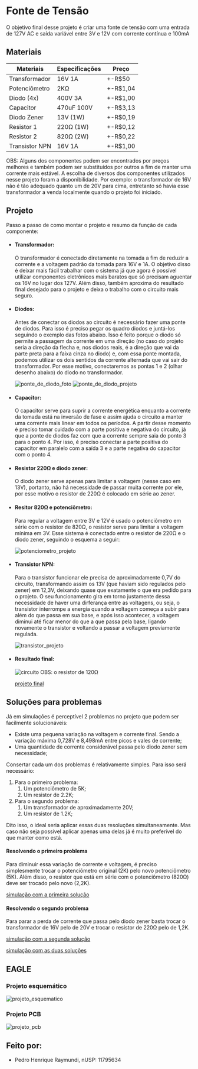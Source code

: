 # Fonte de Tensão
O objetivo final desse projeto é criar uma fonte de tensão com uma entrada de 127V AC 
e saída variável entre 3V e 12V com corrente contínua e 100mA

## Materiais
Materiais|Especificações|Preço
---------|--------------|-----
Transformador|16V 1A|+-R$50
Potenciômetro|2KΩ|+-R$1,04
Diodo (4x)|400V 3A|+-R$1,00
Capacitor|470uF 100V|+-R$3,13
Diodo Zener|13V (1W)|+-R$0,19
Resistor 1|220Ω (1W)|+-R$0,12
Resistor 2|820Ω (2W)|+-R$0,22
Transistor NPN|16V 1A|+-R$1,00

OBS: Alguns dos componentes podem ser encontrados por preços melhores e também podem ser substituídos por outros a fim de manter uma corrente mais estável. A escolha de diversos dos componentes utilizados nesse projeto foram a disponibilidade. Por exemplo: o transformador de 16V não é tão adequado quanto um de 20V para cima, entretanto só havia esse transformador a venda localmente quando o projeto foi iniciado.

## Projeto
Passo a passo de como montar o projeto e resumo da função de cada componente:
* #### Transformador:
    O transformador é conectado diretamente na tomada a fim de reduzir a corrente e a voltagem padrão da tomada para 16V e 1A. O objetivo disso é deixar mais fácil trabalhar com o sistema já que agora é possível utilizar componentes eletrônicos mais baratos que só precisam aguentar os 16V no lugar dos 127V. Além disso, também aproxima do resultado final desejado para o projeto e deixa o trabalho com o circuito mais seguro.
* #### Diodos:
    Antes de conectar os diodos ao circuito é necessário fazer uma ponte de diodos. Para isso é preciso pegar os quadro diodos e juntá-los seguindo o exemplo das fotos abaixo. Isso é feito porque o diodo só permite a passagem da corrente em uma direção (no caso do projeto seria a direção da flecha e, nos diodos reais, é a direção que vai da parte preta para a faixa cinza no diodo) e, com essa ponte montada, podemos utilizar os dois sentidos da corrente alternada que vai sair do transformador. Por esse motivo, conectaremos as pontas 1 e 2 (olhar desenho abaixo) do diodo no transformador.

    ![ponte_de_diodo_foto](/Imagens/diodos_foto.png)   ![ponte_de_diodo_projeto](/Imagens/diodos.png)
* #### Capacitor:
    O capacitor serve para suprir a corrente energética enquanto a corrente da tomada está na inversão de fase e assim ajuda o circuito a manter uma corrente mais linear em todos os períodos. A partir desse momento é preciso tomar cuidado com a parte positiva e negativa do circuito, já que a ponte de diodos faz com que a corrente sempre saia do ponto 3 para o ponto 4. Por isso, é preciso conectar a parte positiva do capacitor em paralelo com a saída 3 e a parte negativa do capacitor com o ponto 4.
* #### Resistor 220Ω e diodo zener:
    O diodo zener serve apenas para limitar a voltagem (nesse caso em 13V), portanto, não há necessidade de passar muita corrente por ele, por esse motivo o resistor de 220Ω é colocado em série ao zener.
* #### Resitor 820Ω e potenciômetro:
    Para regular a voltagem entre 3V e 12V é usado o potenciômetro em série com o resistor de 820Ω, o resistor serve para limitar a voltagem mínima em 3V. Esse sistema é conectado entre o resistor de 220Ω e o diodo zener, seguindo o esquema a seguir:

    ![potenciometro_projeto](/Imagens/potenciometro.png)
* #### Transistor NPN:
    Para o transistor funcionar ele precisa de aproximadamente 0,7V do circuito, transformando assim os 13V (que haviam sido regulados pelo zener) em 12,3V, deixando quase que exatamente o que era pedido para o projeto. O seu funcionamento gira em torno justamente dessa necessidade de haver uma dirferança entre as voltagens, ou seja, o transistor interrompe a energia quando a voltagem começa a subir para além do que passa em sua base, e após isso acontecer, a voltagem diminui até ficar menor do que a que passa pela base, ligando novamente o transistor e voltando a passar a voltagem previamente regulada.

    ![transistor_projeto](/Imagens/transistor.png)

* #### Resultado final:
    ![circuito](/Imagens/Circuito.png)
    OBS: o resistor de 120Ω 

    [projeto final](http://tinyurl.com/ycepgu2t)

## Soluções para problemas
Já em simulações é perceptível 2 problemas no projeto que podem ser facilmente solucionáveis:
* Existe uma pequena variação na voltagem e corrente final. Sendo a variação máxima 0,728V e 8,498mA entre picos e vales de corrente;
* Uma quantidade de corrente considerável passa pelo diodo zener sem necessidade;

Consertar cada um dos problemas é relativamente simples. Para isso será necessário:
1. Para o primeiro problema:
    1. Um potenciômetro de 5K;
    2. Um resistor de 2.2K;
2. Para o segundo problema:
    1. Um transformador de aproximadamente 20V;
    2. Um resistor de 1.2K;

Dito isso, o ideal seria aplicar essas duas resoluções simultaneamente. Mas caso não seja possível aplicar apenas uma delas já é muito preferível do que manter como está.

#### Resolvendo o primeiro problema
Para diminuir essa variação de corrente e voltagem, é preciso simplesmente trocar o potenciômetro original (2K) pelo novo potenciômetro (5K). Além disso, o resistor que está em série com o potenciômetro (820Ω) deve ser trocado pelo novo (2,2K).

[simulação com a primeira solução](http://tinyurl.com/ycsxajha)

#### Resolvendo o segundo problema
Para parar a perda de corrente que passa pelo diodo zener basta trocar o transformador de 16V pelo de 20V e trocar o resistor de 220Ω pelo de 1,2K.

[simulação com a segunda solução](http://tinyurl.com/ycv6hq6u)

[simulação com as duas soluções](http://tinyurl.com/ybmaza7z)

## EAGLE
### Projeto esquemático
![projeto_esquematico](/Imagens/projetoesquematico.png)

### Projeto PCB
![projeto_pcb](/Imagens/projetopcb.png)

## Feito por:
* Pedro Henrique Raymundi, nUSP: 11795634